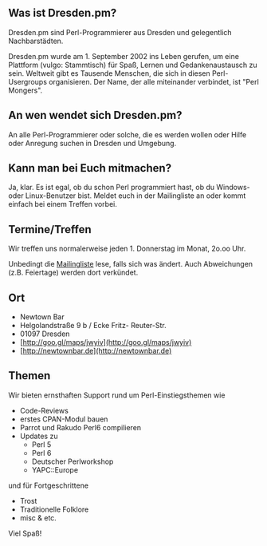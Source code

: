 ## [<span aria-hidden="true" class="octicon octicon-link"></span>](#was-ist-dresdenpm)Was ist Dresden.pm?

Dresden.pm sind Perl-Programmierer aus Dresden und gelegentlich Nachbarstädten.

Dresden.pm wurde am 1\. September 2002 ins Leben gerufen, um eine Plattform (vulgo: Stammtisch) für Spaß, Lernen und Gedankenaustausch zu sein. Weltweit gibt es Tausende Menschen, die sich in diesen Perl-Usergroups organisieren. Der Name, der alle miteinander verbindet, ist "Perl Mongers".

## [<span aria-hidden="true" class="octicon octicon-link"></span>](#an-wen-wendet-sich-dresdenpm)An wen wendet sich Dresden.pm?

An alle Perl-Programmierer oder solche, die es werden wollen oder Hilfe oder Anregung suchen in Dresden und Umgebung.

## [<span aria-hidden="true" class="octicon octicon-link"></span>](#kann-man-bei-euch-mitmachen)Kann man bei Euch mitmachen?

Ja, klar. Es ist egal, ob du schon Perl programmiert hast, ob du Windows- oder Linux-Benutzer bist. Meldet euch in der Mailingliste an oder kommt einfach bei einem Treffen vorbei.

## [<span aria-hidden="true" class="octicon octicon-link"></span>](#terminetreffen)Termine/Treffen

Wir treffen uns normalerweise jeden 1\. Donnerstag im Monat, 2o.oo Uhr.

Unbedingt die [Mailingliste](http://mail.pm.org/pipermail/dresden-pm/) lese, falls sich was ändert. Auch Abweichungen (z.B. Feiertage) werden dort verkündet.

## [<span aria-hidden="true" class="octicon octicon-link"></span>](#ort)Ort

*   Newtown Bar
*   Helgolandstraße 9 b / Ecke Fritz- Reuter-Str.
*   01097 Dresden
*   [http://goo.gl/maps/jwyiv](http://goo.gl/maps/jwyiv)
*   [http://newtownbar.de](http://newtownbar.de)

## [<span aria-hidden="true" class="octicon octicon-link"></span>](#themen)Themen

Wir bieten ernsthaften Support rund um Perl-Einstiegsthemen wie

*   Code-Reviews
*   erstes CPAN-Modul bauen
*   Parrot und Rakudo Perl6 compilieren
*   Updates zu
    *   Perl 5
    *   Perl 6
    *   Deutscher Perlworkshop
    *   YAPC::Europe

und für Fortgeschrittene

*   Trost
*   Traditionelle Folklore
*   misc & etc.

Viel Spaß!